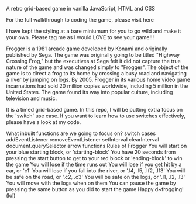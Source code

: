 A retro grid-based game in vanilla JavaScript, HTML and CSS

For the full walkthrough to coding the game, please visit here

I have kept the styling at a bare miniumum for you to go wild and make it your own. Please tag me as I would LOVE to see your game!!!

Frogger is a 1981 arcade game developed by Konami and originally published by Sega. The game was originally going to be titled "Highway Crossing Frog," but the executives at Sega felt it did not capture the true nature of the game and was changed simply to "Frogger". The object of the game is to direct a frog to its home by crossing a busy road and navigating a river by jumping on logs. By 2005, Frogger in its various home video game incarnations had sold 20 million copies worldwide, including 5 million in the United States. The game found its way into popular culture, including television and music.

It is a timed grid-based game. In this repo, I will be putting extra focus on the 'switch' use case. If you want to learn how to use switches effectively, please have a look at my code.

What inbuilt functions are we going to focus on?
switch
cases
addEventListener
removeEventListener
setInterval
clearInterval
document.querySelector
arrow functions
Rules of Frogger
You will start on your blue starting block, or 'starting-block'
You have 20 seconds from pressing the start button to get to your red block or 'ending-block' to win the game
You will lose if the time runs out
You will lose if you get hit by a car, or 'c1'
You will lose if you fall into the river, or '.l4, .l5, .lf2, .lf3'
You will be safe on the road, or '.c2, .c3'
You will be safe on the logs, or '.l1, .l2, .l3'
You will move with the logs when on them
You can pause the game by pressing the same button as you did to start the game
Happy d~frogging! (lol)
